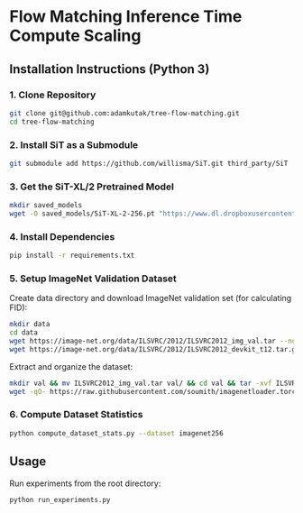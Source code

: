 # Flow Matching Inference Time Compute Scaling
## Installation Instructions (Python 3)

### 1. Clone Repository
```bash
git clone git@github.com:adamkutak/tree-flow-matching.git
cd tree-flow-matching
```

### 2. Install SiT as a Submodule
```bash
git submodule add https://github.com/willisma/SiT.git third_party/SiT
```

### 3. Get the SiT-XL/2 Pretrained Model
```bash
mkdir saved_models
wget -O saved_models/SiT-XL-2-256.pt "https://www.dl.dropboxusercontent.com/scl/fi/as9oeomcbub47de5g4be0/SiT-XL-2-256.pt?rlkey=uxzxmpicu46coq3msb17b9ofa&dl=0"
```

### 4. Install Dependencies
```bash
pip install -r requirements.txt
```

### 5. Setup ImageNet Validation Dataset

Create data directory and download ImageNet validation set (for calculating FID):

```bash
mkdir data
cd data
wget https://image-net.org/data/ILSVRC/2012/ILSVRC2012_img_val.tar --no-check-certificate
wget https://image-net.org/data/ILSVRC/2012/ILSVRC2012_devkit_t12.tar.gz --no-check-certificate
```

Extract and organize the dataset:

```bash
mkdir val && mv ILSVRC2012_img_val.tar val/ && cd val && tar -xvf ILSVRC2012_img_val.tar
wget -qO- https://raw.githubusercontent.com/soumith/imagenetloader.torch/master/valprep.sh | bash
```

### 6. Compute Dataset Statistics
```bash
python compute_dataset_stats.py --dataset imagenet256
```

## Usage

Run experiments from the root directory:

```bash
python run_experiments.py
```
```